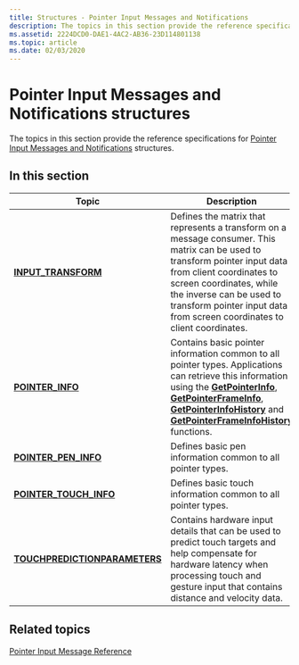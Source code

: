 ```yaml
---
title: Structures - Pointer Input Messages and Notifications
description: The topics in this section provide the reference specifications for Pointer Input Messages and Notifications structures.
ms.assetid: 2224DCD0-DAE1-4AC2-AB36-23D114801138
ms.topic: article
ms.date: 02/03/2020
---
```


# Pointer Input Messages and Notifications structures

The topics in this section provide the reference specifications for [Pointer Input Messages and Notifications](messages-and-notifications-portal.md) structures.

## In this section



| Topic                                                                            | Description                                                                                                                                                                                                                                                                                                                                                           |
|----------------------------------------------------------------------------------|-----------------------------------------------------------------------------------------------------------------------------------------------------------------------------------------------------------------------------------------------------------------------------------------------------------------------------------------------------------------------|
| [**INPUT_TRANSFORM**](/previous-versions/windows/desktop/api)<br/>                           | Defines the matrix that represents a transform on a message consumer. This matrix can be used to transform pointer input data from client coordinates to screen coordinates, while the inverse can be used to transform pointer input data from screen coordinates to client coordinates. <br/>                                                                 |
| [**POINTER_INFO**](/previous-versions/windows/desktop/api)<br/>                          | Contains basic pointer information common to all pointer types. Applications can retrieve this information using the [**GetPointerInfo**](/previous-versions/windows/desktop/api), [**GetPointerFrameInfo**](/previous-versions/windows/desktop/api), [**GetPointerInfoHistory**](/previous-versions/windows/desktop/api) and [**GetPointerFrameInfoHistory**](/previous-versions/windows/desktop/api) functions. <br/> |
| [**POINTER_PEN_INFO**](/previous-versions/windows/desktop/api)<br/>                 | Defines basic pen information common to all pointer types. <br/>                                                                                                                                                                                                                                                                                                |
| [**POINTER_TOUCH_INFO**](/previous-versions/windows/desktop/api)<br/>             | Defines basic touch information common to all pointer types.<br/>                                                                                                                                                                                                                                                                                               |
| [**TOUCHPREDICTIONPARAMETERS**](/previous-versions/windows/desktop/api)<br/> | Contains hardware input details that can be used to predict touch targets and help compensate for hardware latency when processing touch and gesture input that contains distance and velocity data.<br/>                                                                                                                                                       |



 

## Related topics

<dl> <dt>

[Pointer Input Message Reference](wmpointer-reference.md)
</dt> </dl>

 

 





